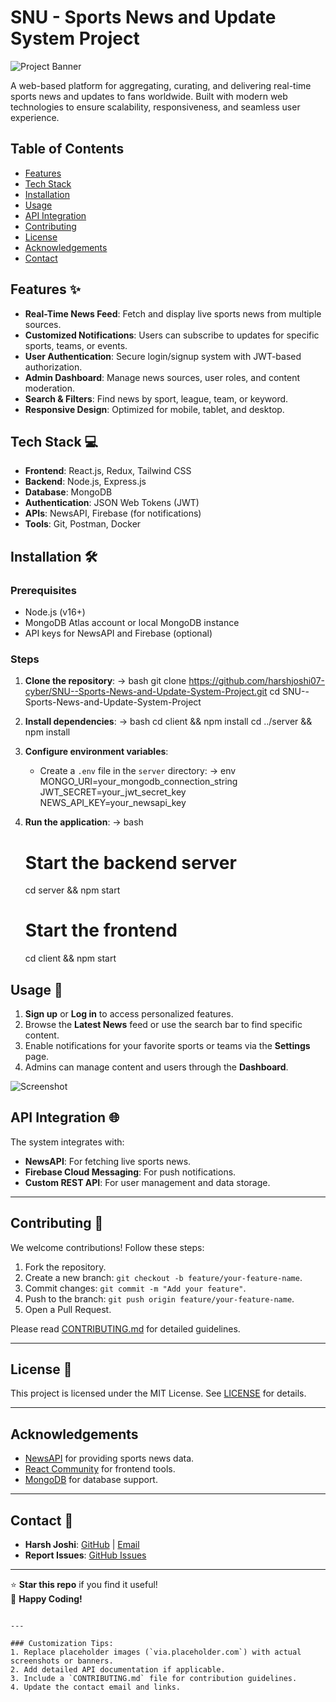 
# SNU - Sports News and Update System Project

![Project Banner](https://via.placeholder.com/800x200.png?text=SNU+-+Sports+News+and+Updates+System) <!-- Replace with actual banner -->

A web-based platform for aggregating, curating, and delivering real-time sports news and updates to fans worldwide. Built with modern web technologies to ensure scalability, responsiveness, and seamless user experience.



## Table of Contents
- [Features](#features)
- [Tech Stack](#tech-stack)
- [Installation](#installation)
- [Usage](#usage)
- [API Integration](#api-integration)
- [Contributing](#contributing)
- [License](#license)
- [Acknowledgements](#acknowledgements)
- [Contact](#contact)



## Features ✨
- **Real-Time News Feed**: Fetch and display live sports news from multiple sources.
- **Customized Notifications**: Users can subscribe to updates for specific sports, teams, or events.
- **User Authentication**: Secure login/signup system with JWT-based authorization.
- **Admin Dashboard**: Manage news sources, user roles, and content moderation.
- **Search & Filters**: Find news by sport, league, team, or keyword.
- **Responsive Design**: Optimized for mobile, tablet, and desktop.



## Tech Stack 💻
- **Frontend**: React.js, Redux, Tailwind CSS
- **Backend**: Node.js, Express.js
- **Database**: MongoDB
- **Authentication**: JSON Web Tokens (JWT)
- **APIs**: NewsAPI, Firebase (for notifications)
- **Tools**: Git, Postman, Docker



## Installation 🛠️

### Prerequisites
- Node.js (v16+)
- MongoDB Atlas account or local MongoDB instance
- API keys for NewsAPI and Firebase (optional)

### Steps
1. **Clone the repository**:
   -> bash
   git clone https://github.com/harshjoshi07-cyber/SNU--Sports-News-and-Update-System-Project.git
   cd SNU--Sports-News-and-Update-System-Project
  

2. **Install dependencies**:
   -> bash
   cd client && npm install
   cd ../server && npm install
   

3. **Configure environment variables**:
   - Create a `.env` file in the `server` directory:
     -> env
     MONGO_URI=your_mongodb_connection_string
     JWT_SECRET=your_jwt_secret_key
     NEWS_API_KEY=your_newsapi_key
     

4. **Run the application**:
   -> bash
   # Start the backend server
   cd server && npm start

   # Start the frontend
   cd client && npm start
   



## Usage 🚀
1. **Sign up** or **Log in** to access personalized features.
2. Browse the **Latest News** feed or use the search bar to find specific content.
3. Enable notifications for your favorite sports or teams via the **Settings** page.
4. Admins can manage content and users through the **Dashboard**.

![Screenshot](https://via.placeholder.com/400x200.png?text=SNU+Demo+Screenshot) 
<!-- Add actual screenshots -->



## API Integration 🌐
The system integrates with:
- **NewsAPI**: For fetching live sports news.
- **Firebase Cloud Messaging**: For push notifications.
- **Custom REST API**: For user management and data storage.

---

## Contributing 🤝
We welcome contributions! Follow these steps:
1. Fork the repository.
2. Create a new branch: `git checkout -b feature/your-feature-name`.
3. Commit changes: `git commit -m "Add your feature"`.
4. Push to the branch: `git push origin feature/your-feature-name`.
5. Open a Pull Request.

Please read [CONTRIBUTING.md](CONTRIBUTING.md) for detailed guidelines.

---

## License 📄
This project is licensed under the MIT License. See [LICENSE](LICENSE) for details.

---

## Acknowledgements
- [NewsAPI](https://newsapi.org/) for providing sports news data.
- [React Community](https://reactjs.org/) for frontend tools.
- [MongoDB](https://www.mongodb.com/) for database support.

---

## Contact 📧
- **Harsh Joshi**: [GitHub](https://github.com/harshjoshi07-cyber) | [Email](mailto:harshjjoshi83@example.com)
- **Report Issues**: [GitHub Issues](https://github.com/harshjoshi07-cyber/SNU--Sports-News-and-Update-System-Project/issues)

---

⭐ **Star this repo** if you find it useful!  
🔧 **Happy Coding!**
```

---

### Customization Tips:
1. Replace placeholder images (`via.placeholder.com`) with actual screenshots or banners.
2. Add detailed API documentation if applicable.
3. Include a `CONTRIBUTING.md` file for contribution guidelines.
4. Update the contact email and links. 
